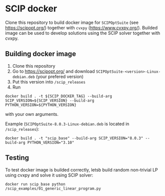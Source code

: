 # SCIP docker

Clone this repository to build docker image for `SCIPOptSuite` (see https://scipopt.org/) together with `cvxpy` (https://www.cvxpy.org/). Builded image can be used to develop solutions using the SCIP solver together with cvxpy.

## Building docker image

1. Clone this repository
2. Go to https://scipopt.org/ and download `SCIPOptSuite-<version>-Linux-debian.deb` (your prefered version)
3. Put this version into `/scip_releases`
4. Run

```
docker build . -t ${SCIP_DOCKER_TAG} --build-arg SCIP_VERSION=${SCIP_VERSION} --build-arg PYTHON_VERSION=${PYTHON_VERSION}
```

with your own arguments.

Example (`SCIPOptSuite-8.0.3-Linux-debian.deb` is located in `/scip_releases`):

```
docker build . -t "scip_base" --build-arg SCIP_VERSION="8.0.3" --build-arg PYTHON_VERSION="3.10"
```

## Testing

To test docker image is builded correctly, letsb build random non-trivial LP using cvxpy and solve it using SCIP solver:

```
docker run scip_base python /scip_examples/01_generic_linear_program.py
```







